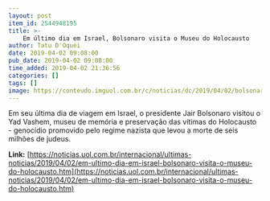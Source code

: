 ```yaml
---
layout: post
item_id: 2544948195
title: >-
    Em último dia em Israel, Bolsonaro visita o Museu do Holocausto
author: Tatu D'Oquei
date: 2019-04-02 09:08:00
pub_date: 2019-04-02 09:08:00
time_added: 2019-04-02 21:36:56
categories: []
tags: []
image: https://conteudo.imguol.com.br/c/noticias/dc/2019/04/02/bolsonaro-no-muro-das-lamentacoes-nesta-segunda-feira-visita-ao-local-ao-lado-de-netanyahu-e-vista-por-alguns-como-apoio-tacito-a-soberania-de-israel-sobre-jerusalem-oriental-1554201218700_v2_750x421.jpg
---
```


Em seu última dia de viagem em Israel, o presidente Jair Bolsonaro visitou o Yad Vashem, museu de memória e preservação das vítimas do Holocausto - genocídio promovido pelo regime nazista que levou a morte de seis milhões de judeus.

**Link:** [https://noticias.uol.com.br/internacional/ultimas-noticias/2019/04/02/em-ultimo-dia-em-israel-bolsonaro-visita-o-museu-do-holocausto.htm](https://noticias.uol.com.br/internacional/ultimas-noticias/2019/04/02/em-ultimo-dia-em-israel-bolsonaro-visita-o-museu-do-holocausto.htm)

